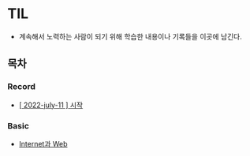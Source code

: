 # TIL
  
* 계속해서 노력하는 사람이 되기 위해 학습한 내용이나 기록들을 이곳에 남긴다.
  
## 목차
  
### Record
  
* [[ 2022-july-11 ] 시작](https://github.com/12OneTwo12/TIL/blob/main/record/20220710.md)

### Basic  
  
* [Internet과 Web](https://github.com/12OneTwo12/TIL/blob/main/Basic/Internet.md)
